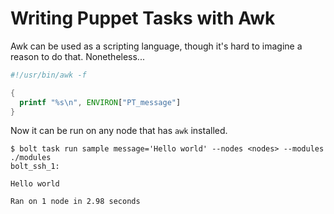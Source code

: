# Writing Puppet Tasks with Awk

Awk can be used as a scripting language, though it's hard to imagine a reason to do that. Nonetheless...

```awk
#!/usr/bin/awk -f

{
  printf "%s\n", ENVIRON["PT_message"]
}
```

Now it can be run on any node that has `awk` installed.

```
$ bolt task run sample message='Hello world' --nodes <nodes> --modules ./modules
bolt_ssh_1:

Hello world

Ran on 1 node in 2.98 seconds
```
